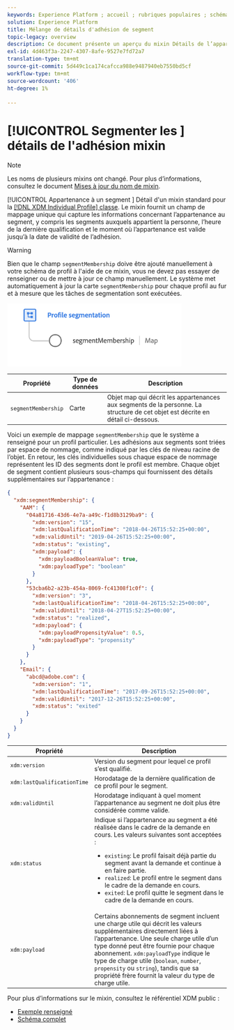 ```yaml
---
keywords: Experience Platform ; accueil ; rubriques populaires ; schéma ; Schéma ; XDM ; profil individuel ; champs ; schémas ; Schémas ; segment ; adhésion à un segment ; adhésion à un segment ; conception de Schéma ; carte ; carte ;
solution: Experience Platform
title: Mélange de détails d'adhésion de segment
topic-legacy: overview
description: Ce document présente un aperçu du mixin Détails de l’appartenance au segment.
exl-id: 4d463f3a-2247-4307-8afe-9527e7fd72a7
translation-type: tm+mt
source-git-commit: 5d449c1ca174cafcca988e9487940eb7550bd5cf
workflow-type: tm+mt
source-wordcount: '406'
ht-degree: 1%

---
```


# [!UICONTROL Segmenter les ] détails de l&#39;adhésion mixin

>[!NOTE]
>
>Les noms de plusieurs mixins ont changé. Pour plus d’informations, consultez le document [Mises à jour du nom de mixin](../name-updates.md).

[!UICONTROL Appartenance à un segment ] Détail d&#39;un mixin standard pour la  [[!DNL XDM Individual Profile] classe](../../classes/individual-profile.md). Le mixin fournit un champ de mappage unique qui capture les informations concernant l’appartenance au segment, y compris les segments auxquels appartient la personne, l’heure de la dernière qualification et le moment où l’appartenance est valide jusqu’à la date de validité de l’adhésion.

>[!WARNING]
>
>Bien que le champ `segmentMembership` doive être ajouté manuellement à votre schéma de profil à l&#39;aide de ce mixin, vous ne devez pas essayer de renseigner ou de mettre à jour ce champ manuellement. Le système met automatiquement à jour la carte `segmentMembership` pour chaque profil au fur et à mesure que les tâches de segmentation sont exécutées.

<img src="../../images/data-types/profile-segmentation.png" width="400" /><br />

| Propriété | Type de données | Description |
| --- | --- | --- |
| `segmentMembership` | Carte | Objet map qui décrit les appartenances aux segments de la personne. La structure de cet objet est décrite en détail ci-dessous. |

Voici un exemple de mappage `segmentMembership` que le système a renseigné pour un profil particulier. Les adhésions aux segments sont triées par espace de nommage, comme indiqué par les clés de niveau racine de l’objet. En retour, les clés individuelles sous chaque espace de nommage représentent les ID des segments dont le profil est membre. Chaque objet de segment contient plusieurs sous-champs qui fournissent des détails supplémentaires sur l’appartenance :

```json
{
  "xdm:segmentMembership": {
    "AAM": {
      "04a81716-43d6-4e7a-a49c-f1d8b3129ba9": {
        "xdm:version": "15",
        "xdm:lastQualificationTime": "2018-04-26T15:52:25+00:00",
        "xdm:validUntil": "2019-04-26T15:52:25+00:00",
        "xdm:status": "existing",
        "xdm:payload": {
          "xdm:payloadBooleanValue": true,
          "xdm:payloadType": "boolean"
        }
      },
      "53cba6b2-a23b-454a-8069-fc41308f1c0f": {
        "xdm:version": "3",
        "xdm:lastQualificationTime": "2018-04-26T15:52:25+00:00",
        "xdm:validUntil": "2018-04-27T15:52:25+00:00",
        "xdm:status": "realized",
        "xdm:payload": {
          "xdm:payloadPropensityValue": 0.5,
          "xdm:payloadType": "propensity"
        }
      }
    },
    "Email": {
      "abcd@adobe.com": {
        "xdm:version": "1",
        "xdm:lastQualificationTime": "2017-09-26T15:52:25+00:00",
        "xdm:validUntil": "2017-12-26T15:52:25+00:00",
        "xdm:status": "exited"
      }
    }
  }
}
```

| Propriété | Description |
| --- | --- |
| `xdm:version` | Version du segment pour lequel ce profil s’est qualifié. |
| `xdm:lastQualificationTime` | Horodatage de la dernière qualification de ce profil pour le segment. |
| `xdm:validUntil` | Horodatage indiquant à quel moment l’appartenance au segment ne doit plus être considérée comme valide. |
| `xdm:status` | Indique si l’appartenance au segment a été réalisée dans le cadre de la demande en cours. Les valeurs suivantes sont acceptées : <ul><li>`existing`: Le profil faisait déjà partie du segment avant la demande et continue à en faire partie.</li><li>`realized`: Le profil entre le segment dans le cadre de la demande en cours.</li><li>`exited`: Le profil quitte le segment dans le cadre de la demande en cours.</li></ul> |
| `xdm:payload` | Certains abonnements de segment incluent une charge utile qui décrit les valeurs supplémentaires directement liées à l’appartenance. Une seule charge utile d’un type donné peut être fournie pour chaque abonnement. `xdm:payloadType` indique le type de charge utile (`boolean`,  `number`,  `propensity` ou  `string`), tandis que sa propriété frère fournit la valeur du type de charge utile. |

Pour plus d’informations sur le mixin, consultez le référentiel XDM public :

* [Exemple renseigné](https://github.com/adobe/xdm/blob/master/components/mixins/profile/profile-personal-details.example.1.json)
* [Schéma complet](https://github.com/adobe/xdm/blob/master/components/mixins/profile/profile-personal-details.schema.json)
